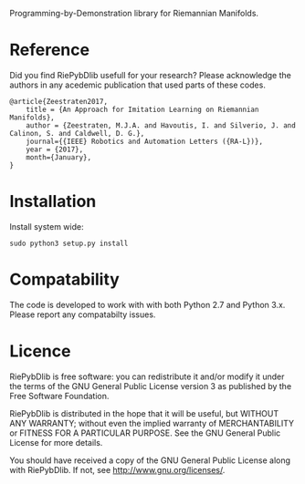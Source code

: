 Programming-by-Demonstration library for Riemannian Manifolds.

# Reference
Did you find RiePybDlib usefull for your research? Please acknowledge the authors in any acedemic publication that used parts of these codes.

```
@article{Zeestraten2017,
  	title = {An Approach for Imitation Learning on Riemannian Manifolds},
	author = {Zeestraten, M.J.A. and Havoutis, I. and Silverio, J. and Calinon, S. and Caldwell, D. G.},
	journal={{IEEE} Robotics and Automation Letters ({RA-L})},
	year = {2017},
	month={January},
}
```

# Installation
Install system wide:
~~~
sudo python3 setup.py install
~~~

# Compatability
The code is developed to work with with both Python 2.7 and Python 3.x. Please report any compatabilty issues.


# Licence
RiePybDlib is free software: you can redistribute it and/or modify it under the terms of the GNU General Public License version 3 as published by the Free Software Foundation.

RiePybDlib is distributed in the hope that it will be useful, but WITHOUT ANY WARRANTY; without even the implied warranty of MERCHANTABILITY or FITNESS FOR A PARTICULAR PURPOSE. See the GNU General Public License for more details.

You should have received a copy of the GNU General Public License along with RiePybDlib. If not, see http://www.gnu.org/licenses/.
